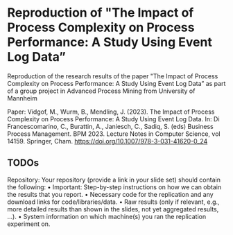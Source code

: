 # Reproduction of "The Impact of Process Complexity on Process Performance: A Study Using Event Log Data”
Reproduction of the research results of the paper "The Impact of Process Complexity on Process Performance: A Study Using Event Log Data” as part of a group project in Advanced Process Mining from University of Mannheim

Paper:
Vidgof, M., Wurm, B., Mendling, J. (2023). The Impact of Process Complexity on Process Performance: A Study Using Event Log Data. In: Di Francescomarino, C., Burattin, A., Janiesch, C., Sadiq, S. (eds) Business Process Management. BPM 2023. Lecture Notes in Computer Science, vol 14159. Springer, Cham. https://doi.org/10.1007/978-3-031-41620-0_24


## TODOs

Repository: Your repository (provide a link in your slide set) should contain the following:
• Important: Step-by-step instructions on how we can obtain the results that you report.
• Necessary code for the replication and any download links for code/libraries/data.
• Raw results (only if relevant, e.g., more detailed results than shown in the slides, not yet aggregated
results, …).
• System information on which machine(s) you ran the replication experiment on.


